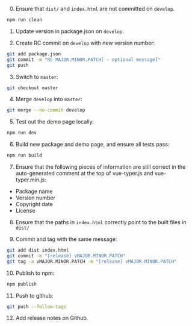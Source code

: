 0. Ensure that `dist/` and `index.html` are not committed on `develop`.
```bash
npm run clean
```

1. Update version in package.json on `develop`.

2. Create RC commit on `develop` with new version number:
```bash
git add package.json
git commit -m "RC MAJOR.MINOR.PATCH[ - optional message]"
git push
```

3. Switch to `master`:
```bash
git checkout master
```

4. Merge `develop` into `master`:
```bash
git merge --no-commit develop
```

5. Test out the demo page locally:
```bash
npm run dev
```

6. Build new package and demo page, and ensure all tests pass:
```bash
npm run build
```

7. Ensure that the following pieces of information are still correct in the auto-generated comment at the top of vue-typer.js and vue-typer.min.js:
- Package name
- Version number
- Copyright date
- License

8. Ensure that the paths in `index.html` correctly point to the built files in `dist/`

9. Commit and tag with the same message:
```bash
git add dist index.html
git commit -m "[release] vMAJOR.MINOR.PATCH"
git tag -a vMAJOR.MINOR.PATCH -m "[release] vMAJOR.MINOR.PATCH"
```

10. Publish to npm:
```bash
npm publish
```

11. Push to github:
```bash
git push --follow-tags
```

12. Add release notes on Github.

